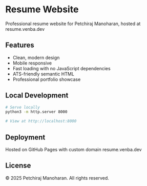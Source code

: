 # Resume Website

Professional resume website for Petchiraj Manoharan, hosted at resume.venba.dev

## Features
- Clean, modern design
- Mobile responsive
- Fast loading with no JavaScript dependencies
- ATS-friendly semantic HTML
- Professional portfolio showcase

## Local Development
```bash
# Serve locally
python3 -m http.server 8000

# View at http://localhost:8000
```

## Deployment
Hosted on GitHub Pages with custom domain resume.venba.dev

## License
© 2025 Petchiraj Manoharan. All rights reserved.